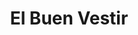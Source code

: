 ---
title: "El Buen Vestir"
url: /san-fernando-del-valle-de-catamarca/el-buen-vestir/
shop: ropa
---